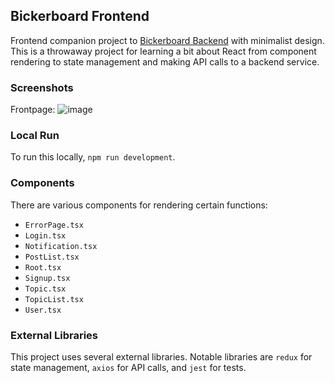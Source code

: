 ## Bickerboard Frontend

Frontend companion project to [Bickerboard Backend](https://github.com/PE5I/bickerboard-backend) with minimalist design. This is a throwaway project for learning a bit about React from component rendering to state management and making API calls to a backend service.

### Screenshots

Frontpage:
![image](https://github.com/PE5I/bickerboard-frontend/assets/116784810/63e6c653-3a44-4f5c-85e9-01e4683cc2d2)


### Local Run

To run this locally, `npm run development`.

### Components

There are various components for rendering certain functions:
- `ErrorPage.tsx`
- `Login.tsx`
- `Notification.tsx`
- `PostList.tsx`
- `Root.tsx`
- `Signup.tsx`
- `Topic.tsx`
- `TopicList.tsx`
- `User.tsx`

### External Libraries

This project uses several external libraries. Notable libraries are `redux` for state management, `axios` for API calls, and `jest` for tests.
